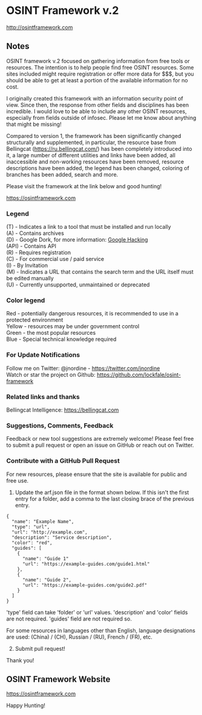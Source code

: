 # OSINT Framework v.2

http://osintframework.com

## Notes
OSINT framework v.2 focused on gathering information from free tools or resources. The intention is to help people find free OSINT resources. Some sites included might require registration or offer more data for $$$, but you should be able to get at least a portion of the available information for no cost.

I originally created this framework with an information security point of view. Since then, the response from other fields and disciplines has been incredible. I would love to be able to include any other OSINT resources, especially from fields outside of infosec. Please let me know about anything that might be missing!

Compared to version 1, the framework has been significantly changed structurally and supplemented, in particular, the resource base from Bellingcat (https://ru.bellingcat.com/) has been completely introduced into it, a large number of different utilities and links have been added, all inaccessible and non-working resources have been removed, resource descriptions have been added, the legend has been changed, coloring of branches has been added, search and more.

Please visit the framework at the link below and good hunting!

https://osintframework.com

### Legend
(T) - Indicates a link to a tool that must be installed and run locally  
(A) - Contains archives  
(D) - Google Dork, for more information: <a href="https://en.wikipedia.org/wiki/Google_hacking">Google Hacking</a>  
(API) - Contains API  
(R) - Requires registration  
(C) - For commercial use / paid service  
(I) - By Invitation  
(M) - Indicates a URL that contains the search term and the URL itself must be edited manually  
(U) - Currently unsupported, unmaintained or deprecated

### Color legend
Red - potentially dangerous resources, it is recommended to use in a protected environment  
Yellow - resources may be under government control  
Green - the most popular resources  
Blue - Special technical knowledge required

### For Update Notifications
Follow me on Twitter: @jnordine - https://twitter.com/jnordine  
Watch or star the project on Github: https://github.com/lockfale/osint-framework

### Related links and thanks
Bellingcat Intelligence: https://bellingcat.com

### Suggestions, Comments, Feedback
Feedback or new tool suggestions are extremely welcome!  Please feel free to submit a pull request or open an issue on GitHub or reach out on Twitter.

### Contribute with a GitHub Pull Request
For new resources, please ensure that the site is available for public and free use.
<ol start="1">
  <li>Update the arf.json file in the format shown below. If this isn't the first entry for a folder, add a comma to the last closing brace of the previous entry.</li>
</ol>

```
{
  "name": "Example Name",
  "type": "url",
  "url": "http://example.com",
  "description": "Service description",
  "color": "red",
  "guides": [
    {
      "name": "Guide 1"
      "url": "https://example-guides.com/guide1.html"
    },
    {
      "name": "Guide 2",
      "url": "https://example-guides.com/guide2.pdf"
    }
  ]
}
```
'type' field can take 'folder' or 'url' values. 'description' and 'color' fields are not required.
'guides' field are not required so.

For some resources in languages other than English, language designations are used: (China) / (CH), Russian / (RU), French / (FR), etc.

<ol start="2">
  <li>Submit pull request!</li>
</ol>

Thank you!

## OSINT Framework Website

https://osintframework.com

Happy Hunting!